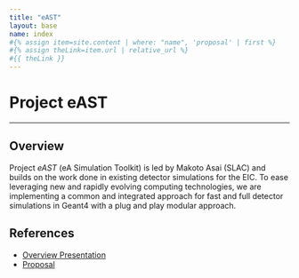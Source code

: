 ```yaml
---
title: "eAST"
layout: base
name: index
#{% assign item=site.content | where: "name", 'proposal' | first %}
#{% assign theLink=item.url | relative_url %}
#{{ theLink }}
---
```


# Project eAST
---
## Overview
Project *eAST* (eA Simulation Toolkit) is led by Makoto Asai (SLAC) and builds on the work done in existing detector simulations for the EIC. To ease leveraging new and rapidly evolving computing technologies, we are implementing a common and integrated approach for fast and full detector simulations in Geant4 with a plug and play modular approach.

## References
* [Overview Presentation](https://docs.google.com/presentation/d/1i3_MG26J93OqOuZx8MJY_btmpGpuxPRCOfdJHAHFPwY/edit?usp=sharing)
* <a href="{{ '/content/proposal.html' | relative_url }}">Proposal</a>


